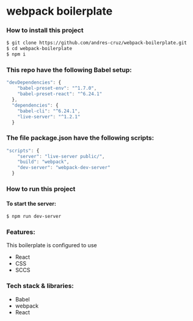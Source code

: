 # webpack boilerplate

### How to install this project
```sh
$ git clone https://github.com/andres-cruz/webpack-boilerplate.git
$ cd webpack-boilerplate
$ npm i
```

### This repo have the following Babel setup: ###

```javascript
"devDependencies": {
    "babel-preset-env": "^1.7.0",
    "babel-preset-react": "^6.24.1"
  },
  "dependencies": {
    "babel-cli": "^6.24.1",
    "live-server": "^1.2.1"
  }
```  

### The file package.json have the following scripts: ###

```javascript
"scripts": {
    "server": "live-server public/",
    "build": "webpack",
    "dev-server": "webpack-dev-server"
  }
```  

### How to run this project

  #### To start the server: ####

   ```sh
$ npm run dev-server
```

### Features:
This boilerplate is configured to use
- React
- CSS
- SCCS

### Tech stack & libraries:
- Babel
- webpack
- React